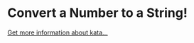 Convert a Number to a String!
=
[Get more information about kata...](/kata/5265326f5fda8eb1160004c8)